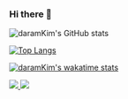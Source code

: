 ### Hi there 👋

<!--
**daramKim/daramKim** is a ✨ _special_ ✨ repository because its `README.md` (this file) appears on your GitHub profile.

Here are some ideas to get you started:

- 🔭 I’m currently working on ...
- 🌱 I’m currently learning ...
- 👯 I’m looking to collaborate on ...
- 🤔 I’m looking for help with ...
- 💬 Ask me about ...
- 📫 How to reach me: ...
- 😄 Pronouns: ...
- ⚡ Fun fact: ...
-->


![daramKim's GitHub stats](https://github-readme-stats.vercel.app/api?username=daramKim&show_icons=true&bg_color=10,e96443,904e95&title_color=184e95&text_color=black)
<!-- 
All inbuilt themes :-
dark, radical, merko, gruvbox, tokyonight, onedark, cobalt, synthwave, highcontrast, dracula
 -->
<!-- graident
&bg_color=30,e96443,904e95&title_color=fff&text_color=fff 
-->

[![Top Langs](https://github-readme-stats.vercel.app/api/top-langs/?username=daramKim&layout=compact&theme=cobalt&hide=python,C,C%2B%2B)](https://github.com/daramKim)

[![daramKim's wakatime stats](https://github-readme-stats.vercel.app/api/wakatime?username=daramKim)](https://github.com/daramKim/github-readme-stats)



 <a href="#">
    <img src="https://badgen.net/badge/icon/Software engineer?icon=https://caple-static.s3.ap-northeast-2.amazonaws.com/cobalt-badge.svg&label&color=5B69C3&labelColor=414C9A" />
  </a>
 <a href="mailto":chaindevchu@gmail.com"">
    <img src="https://badgen.net/badge/icon/Do you wanna talk?icon=kofi&label&color=29ABE0&labelColor=29ABE0" />
 </a>
